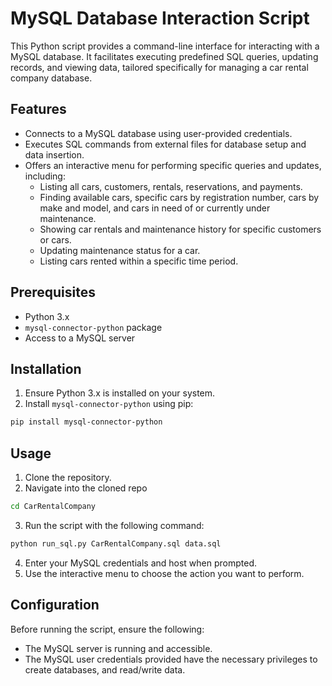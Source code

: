 # MySQL Database Interaction Script

This Python script provides a command-line interface for interacting with a MySQL database. It facilitates executing predefined SQL queries, updating records, and viewing data, tailored specifically for managing a car rental company database.

## Features

- Connects to a MySQL database using user-provided credentials.
- Executes SQL commands from external files for database setup and data insertion.
- Offers an interactive menu for performing specific queries and updates, including:
  - Listing all cars, customers, rentals, reservations, and payments.
  - Finding available cars, specific cars by registration number, cars by make and model, and cars in need of or currently under maintenance.
  - Showing car rentals and maintenance history for specific customers or cars.
  - Updating maintenance status for a car.
  - Listing cars rented within a specific time period.

## Prerequisites

- Python 3.x
- `mysql-connector-python` package
- Access to a MySQL server

## Installation

1. Ensure Python 3.x is installed on your system.
2. Install `mysql-connector-python` using pip:

```bash
pip install mysql-connector-python
```

## Usage

1. Clone the repository.
2. Navigate into the cloned repo

```bash
cd CarRentalCompany
```

3. Run the script with the following command:

```bash
python run_sql.py CarRentalCompany.sql data.sql
```

4. Enter your MySQL credentials and host when prompted.
5. Use the interactive menu to choose the action you want to perform.

## Configuration

Before running the script, ensure the following:

- The MySQL server is running and accessible.
- The MySQL user credentials provided have the necessary privileges to create databases, and read/write data.
